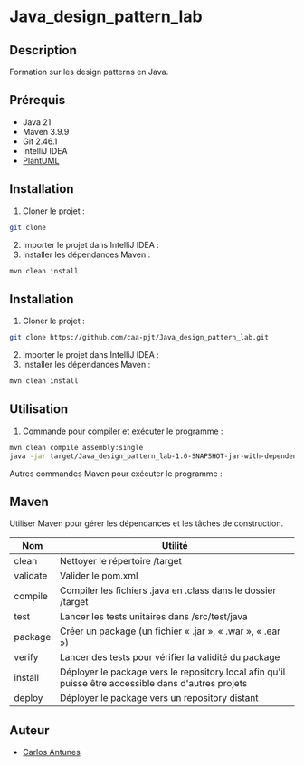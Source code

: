 # Java_design_pattern_lab


## Description
Formation sur les design patterns en Java.

## Prérequis
- Java 21
- Maven 3.9.9
- Git 2.46.1
- IntelliJ IDEA
- [PlantUML](https://plantuml.com/) 

## Installation
1. Cloner le projet :

```bash
git clone
```

2. Importer le projet dans IntelliJ IDEA :
3. Installer les dépendances Maven :

```bash
mvn clean install
```


## Installation
1. Cloner le projet :

```bash
git clone https://github.com/caa-pjt/Java_design_pattern_lab.git
```

2. Importer le projet dans IntelliJ IDEA :
3. Installer les dépendances Maven :

```bash
mvn clean install
```

## Utilisation
1. Commande pour compiler et exécuter le programme :

```bash
mvn clean compile assembly:single
java -jar target/Java_design_pattern_lab-1.0-SNAPSHOT-jar-with-dependencies.jar
```

Autres commandes Maven pour exécuter le programme :

## Maven
Utiliser Maven pour gérer les dépendances et les tâches de construction.

| Nom      | Utilité                                                                                              |
| -------- | ---------------------------------------------------------------------------------------------------- |
| clean    | Nettoyer le répertoire /target                                                                       |
| validate | Valider le pom.xml                                                                                   |
| compile  | Compiler les fichiers .java en .class dans le dossier /target                                        |
| test     | Lancer les tests unitaires dans /src/test/java                                                       |
| package  | Créer un package (un fichier « .jar », « .war », « .ear »)                                           |
| verify   | Lancer des tests pour vérifier la validité du package                                                |
| install  | Déployer le package vers le repository local afin qu'il puisse être accessible dans d'autres projets |
| deploy   | Déployer le package vers un repository distant                                                       |

## Auteur
- [Carlos Antunes](https://carlosantunes.ch/)
